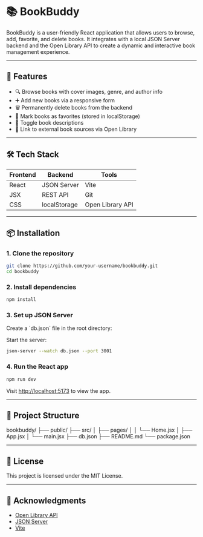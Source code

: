 # 📚 BookBuddy

BookBuddy is a user-friendly React application that allows users to browse, add, favorite, and delete books. It integrates with a local JSON Server backend and the Open Library API to create a dynamic and interactive book management experience.

---

## 🚀 Features

- 🔍 Browse books with cover images, genre, and author info  
- ➕ Add new books via a responsive form  
- 🗑️ Permanently delete books from the backend  
- 💖 Mark books as favorites (stored in localStorage)  
- 📖 Toggle book descriptions  
- 🔗 Link to external book sources via Open Library

---

## 🛠️ Tech Stack

| Frontend | Backend     | Tools         |
|----------|-------------|---------------|
| React    | JSON Server | Vite          |
| JSX      | REST API    | Git           |
| CSS      | localStorage| Open Library API |

---

## 📦 Installation

### 1. Clone the repository

```bash
git clone https://github.com/your-username/bookbuddy.git
cd bookbuddy
```

### 2. Install dependencies

```bash
npm install
```

### 3. Set up JSON Server

Create a \`db.json\` file in the root directory:


Start the server:

```bash
json-server --watch db.json --port 3001
```

### 4. Run the React app

```bash
npm run dev
```

Visit [http://localhost:5173](http://localhost:5173) to view the app.

---

## 📁 Project Structure


bookbuddy/
├── public/
├── src/
│   ├── pages/
│   │   └── Home.jsx
│   ├── App.jsx
│   └── main.jsx
├── db.json
├── README.md
└── package.json


---


## 📄 License

This project is licensed under the MIT License.

---

## 🙌 Acknowledgments

- [Open Library API](https://openlibrary.org/developers/api)  
- [JSON Server](https://github.com/typicode/json-server)  
- [Vite](https://vitejs.dev/)
